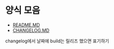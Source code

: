 # 양식 모음

- [README.MD](https://github.com/syki66/forms/blob/master/readme_form.md)
- [CHANGELOG.MD](https://github.com/syki66/forms/blob/master/changelog_form.md)

changelog에서 날짜에 build는 릴리즈 했으면 표기하기